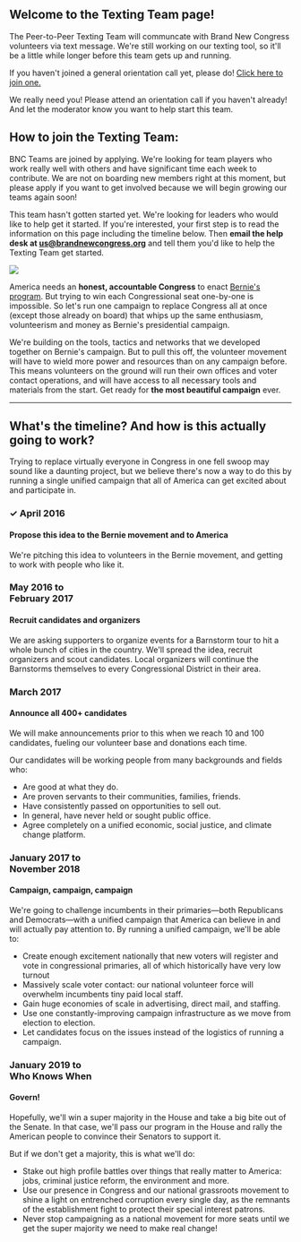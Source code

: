<head>
    <meta charset="utf-8">
    <meta content="IE=edge" http-equiv="X-UA-Compatible">
    <meta content="width=device-width, initial-scale=1" name="viewport">
    <meta content="Let's elect a Brand New Congress that works for all." name="description">
    <meta content="brand, new, congress, bernie, sanders, political, revolution, elect, progressive, 2016, democrat" name="keywords">
    <meta content="Brand New Congress" name="author">
    <!--     Meta tags for Facebook   -->
    <meta content="http://brandnewcongress.org/textingteam" property="og:url">
    <meta content="website" property="og:type">
    <meta content="Brand New Congress" property="og:title">
    <meta content="Let's elect a Brand New Congress that works for all." property="og:description">
    <meta content="http://brandnewcongress.github.io/assets/img/bnc-fb-share-img.png" property="og:image">
    <!-- font-awesome-icon-font-->
    <link rel="stylesheet" href="https://maxcdn.bootstrapcdn.com/font-awesome/4.5.0/css/font-awesome.min.css">
    <title>Brand New Congress | Texting Team</title>
    <link href='https://fonts.googleapis.com/css?family=Open+Sans:400,700,800,300,600,400italic' rel='stylesheet' type='text/css'>
    <link href="/static-assets/css/toolkit-minimal.css" rel="stylesheet">
    <link href="/static-assets/css/application-minimal.css" rel="stylesheet">
    <link rel="stylesheet" type="text/css" href="/static-assets/css/custom.css">
</head>

<body>

## Welcome to the Texting Team page!

The Peer-to-Peer Texting Team will communcate with Brand New Congress volunteers via text message. We're still working on our texting tool, so it'll be a little while longer before this team gets up and running.

If you haven't joined a general orientation call yet, please do! [Click here to join one.](/call)

We really need you! Please attend an orientation call if you haven't already! And let the moderator know you want to help start this team.

## How to join the Texting Team:

BNC Teams are joined by applying. We're looking for team players who work really well with others and have significant time each week to contribute. We are not on boarding new members right at this moment, but please apply if you want to get involved because we will begin growing our teams again soon!

This team hasn't gotten started yet. We're looking for leaders who would like to help get it started. If you're interested, your first step is to read the information on this page including the timeline below. Then **email the help desk at [us@brandnewcongress.org](mailto:us@brandnewcongress.org)** and tell them you'd like to help the Texting Team get started.

<img src="/static-assets/img/hdr-circles-map-988x316@2x.gif" class="circles-map">

America needs an **honest, accountable Congress** to enact [Bernie's program](https://berniesanders.com/issues/). But trying to win each Congressional seat one-by-one is impossible. So let's run one campaign to replace Congress all at once (except those already on board) that whips up the same enthusiasm, volunteerism and money as Bernie's presidential campaign.

We're building on the tools, tactics and networks that we developed together on Bernie's campaign. But to pull this off, the volunteer movement will have to wield more power and resources than on any campaign before. This means volunteers on the ground will run their own offices and voter contact operations, and will have access to all necessary tools and materials from the start. Get ready for **the most beautiful campaign** ever.

---

<a name="timeline"></a>
<h2>What's the timeline? And how is this actually going to work?</h2>
<p>Trying to replace virtually everyone in Congress in one fell swoop may sound like a daunting project, but we believe there's now a way to do this by running a single unified campaign that all of America can get excited about and participate in.</p>
<div class="row">
	<div class="col-lg-3 col-md-3 col-sm-3 col-xs-12">
		<h3 class="text-right">&#10003; April 2016</h3>
	</div>
	<div class="col-lg-8 col-md-8 col-sm-8 col-xs-12 bs-callout bs-callout-primary">
		<h4>Propose this idea to the Bernie movement and to America</h4>
		<p>We're pitching this idea to volunteers in the Bernie movement, and getting to work with people who like it.</p>
	</div>
		<div class="col-lg-1 col-md-1 col-sm-1 col-xs-0">
		</div>
	<div class="col-lg-3 col-md-3 col-sm-3 col-xs-12">
		<h3 class="text-right">May 2016 to <br />February 2017</h3>
	</div>
	<div class="col-lg-8 col-md-8 col-sm-8 col-xs-12 bs-callout bs-callout-warning">
		<h4>Recruit candidates and organizers</h4>
		<p>We are asking supporters to organize events for a Barnstorm tour to hit a whole bunch of cities in the country. We'll spread the idea, recruit organizers and scout candidates. Local organizers will continue the Barnstorms themselves to every Congressional District in their area.</p>
	</div>
	<div class="col-lg-1 col-md-1 col-sm-1 col-xs-0">
	</div>
	<div class="col-lg-3 col-md-3 col-sm-3 col-xs-12">
		<h3 class="text-right">March 2017</h3>
	</div>
	<div class="col-lg-8 col-md-8 col-sm-8 col-xs-12 bs-callout bs-callout-success">
		<h4>Announce all 400+ candidates</h4>
		<p>We will make announcements prior to this when we reach 10 and 100 candidates, fueling our volunteer base and donations each time.
		<p>Our candidates will be working people from many backgrounds and fields who:</p>
		<ul>
			<li>Are good at what they do. </li>
			<li>Are proven servants to their communities, families, friends.</li>
			<li>Have consistently passed on opportunities to sell out.</li>
			<li>In general, have never held or sought public office.</li>
			<li>Agree completely on a unified economic, social justice, and climate change platform.</li>
		</ul>
	</div>
	<div class="col-lg-1 col-md-1 col-sm-1 col-xs-0">
	</div>
	<div class="col-lg-3 col-md-3 col-sm-3 col-xs-12">
		<h3 class="text-right">January 2017 to<br />November 2018</h3>
	</div>
	<div class="col-lg-8 col-md-8 col-sm-8 col-xs-12 bs-callout bs-callout-primary">
		<h4>Campaign, campaign, campaign</h4>
		<p>We're going to challenge incumbents in their primaries&mdash;both Republicans and Democrats&mdash;with a unified campaign that America can believe in and will actually pay attention to. By running a unified campaign, we'll be able to: </p>
		<ul>
			<li>Create enough excitement nationally that new voters will register and vote in congressional primaries, all of which historically have very low turnout</li>
			<li>Massively scale voter contact: our national volunteer force will overwhelm incumbents tiny paid local staff.</li>
			<li>Gain huge economies of scale in advertising, direct mail, and staffing.</li>
			<li>Use one constantly-improving campaign infrastructure as we move from election to election.</li>
			<li>Let candidates focus on the issues instead of the logistics of running a campaign.</li>
		</ul>
	</div>
	<div class="col-lg-1 col-md-1 col-sm-1 col-xs-0">
	</div>
	<div class="col-lg-3 col-md-3 col-sm-3 col-xs-12">
		<h3 class="text-right">January 2019 to<br />Who Knows When</h3>
	</div>
	<div class="col-lg-8 col-md-8 col-sm-8 col-xs-12 bs-callout bs-callout-success">
		<h4>Govern!</h4>
		<p>Hopefully, we'll win a super majority in the House and take a big bite out of the Senate. In that case, we'll pass our program in the House and rally the American people to convince their Senators to support it.</p>
		<p>But if we don't get a majority, this is what we'll do:</p>
		<ul>
			<li>Stake out high profile battles over things that really matter to America: jobs, criminal justice reform, the environment and more. </li>
			<li>Use our presence in Congress and our national grassroots movement to shine a light on entrenched corruption every single day, as the remnants of the establishment fight to protect their special interest patrons.</li>
			<li>Never stop campaigning as a national movement for more seats until we get the super majority we need to make real change!</li>
		</ul>
	</div>
</div>

</body>